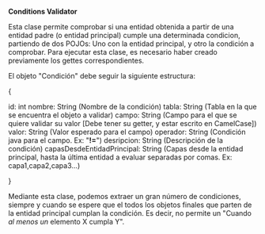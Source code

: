 **Conditions Validator**

Esta clase permite comprobar si una entidad obtenida a partir de una entidad padre (o entidad principal) cumple una determinada condicion, partiendo de dos POJOs: Uno con la entidad principal, y otro la condición a comprobar. Para ejecutar esta clase, es necesario haber creado previamente los gettes correspondientes.

El objeto "Condición" debe seguir la siguiente estructura:

{

id: int
nombre: String (Nombre de la condición)
tabla: String (Tabla en la que se encuentra el objeto a validar)
campo: String (Campo para el que se quiere validar su valor [Debe tener su getter, y estar escrito en CamelCase])
valor: String (Valor esperado para el campo)
operador: String (Condición java para el campo. Ex: "**!=**")
desripcion: String (Descripción de la condición)
capasDesdeEntidadPrincipal: String (Capas desde la entidad principal, hasta la última entidad a evaluar separadas por comas. Ex: capa1,capa2,capa3...)

}



Mediante esta clase, podemos extraer un gran número de condiciones, siempre y cuando se espere que el todos los objetos finales que parten de la entidad principal cumplan la condición. Es decir, no permite un "Cuando *al menos un* elemento X cumpla Y".